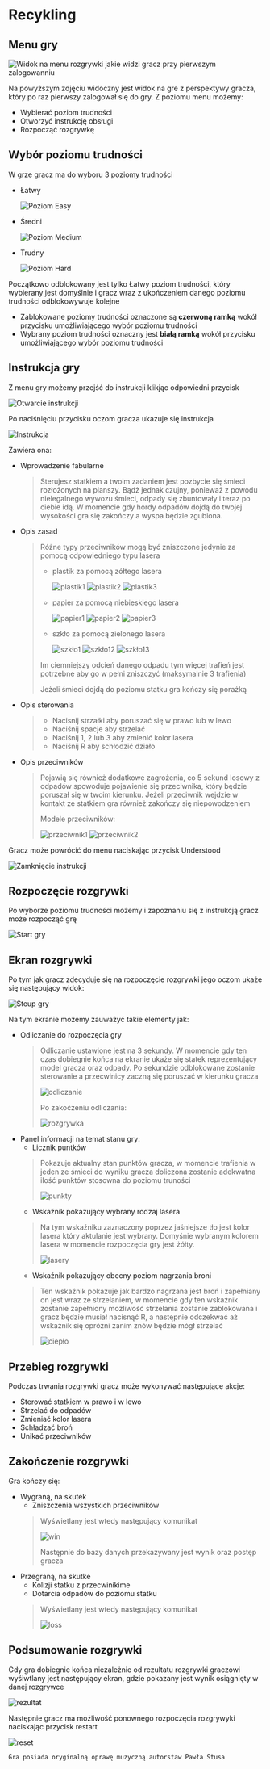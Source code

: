 # Recykling

## Menu gry

![Widok na menu rozgrywki jakie widzi gracz przy pierwszym zalogowanniu](https://i.imgur.com/zq0a5oh.png)

Na powyższym zdjęciu widoczny jest widok na gre z perspektywy gracza, który po raz pierwszy zalogował się do gry.
Z poziomu menu możemy:
- Wybierać poziom trudności
- Otworzyć instrukcję obsługi 
- Rozpocząć rozgrywkę

## Wybór poziomu trudności

W grze gracz ma do wyboru 3 poziomy trudności

  - Łatwy

    ![Poziom Easy](https://i.imgur.com/0YIHOaq.png)
  - Średni

    ![Poziom Medium](https://i.imgur.com/76rssii.png)
  - Trudny

    ![Poziom Hard](https://i.imgur.com/s6cwUV6.png)

Początkowo odblokowany jest tylko Łatwy poziom trudności, który wybierany jest domyślnie i gracz wraz z ukończeniem danego poziomu trudności odblokowywuje kolejne
- Zablokowane poziomy trudności oznaczone są **czerwoną ramką** wokół przycisku umożliwiającego wybór poziomu trudności
- Wybrany poziom trudności oznaczny jest **białą ramką** wokół przycisku umożliwiającego wybór poziomu trudności

## Instrukcja gry

Z menu gry możemy przejść do instrukcji klikjąc odpowiedni przycisk

![Otwarcie instrukcji](https://i.imgur.com/ZFCjbLz.png)

Po naciśnięciu przycisku oczom gracza ukazuje się instrukcja

![Instrukcja](https://i.imgur.com/bujCAxN.png)

Zawiera ona:
- Wprowadzenie fabularne
  > Sterujesz statkiem a twoim zadaniem jest pozbycie się śmieci rozłożonych na planszy. Bądż jednak czujny, ponieważ z powodu nielegalnego wywozu śmieci, odpady się zbuntowały i teraz po ciebie idą. W momencie gdy hordy odpadów dojdą do twojej wysokości gra się zakończy a wyspa będzie zgubiona.
- Opis zasad
  > Różne typy przeciwników mogą być zniszczone jedynie za pomocą odpowiedniego typu lasera
  > - plastik za pomocą zółtego lasera
  >   
  >   ![plastik1](https://i.imgur.com/NONQ1Z2.png) ![plastik2](https://i.imgur.com/1cqgBuT.png) ![plastik3](https://i.imgur.com/ZwvSfjm.png)
  > - papier za pomocą niebieskiego lasera
  >   
  >   ![papier1](https://i.imgur.com/0hmTRZL.png) ![papier2](https://i.imgur.com/ily3cpS.png) ![papier3](https://i.imgur.com/rVj6iXH.png)
  > - szkło za pomocą zielonego lasera
  >   
  >   ![szkło1](https://i.imgur.com/WtAKBWY.png) ![szkło12](https://i.imgur.com/z2lx3Io.png) ![szkło13](https://i.imgur.com/SqJ9y6X.png)
  >
  > Im ciemniejszy odcień danego odpadu tym więcej trafień jest potrzebne aby go w pełni zniszczyć (maksymalnie 3 trafienia)
  >
  > Jeżeli śmieci dojdą do poziomu statku gra kończy się porażką
- Opis sterowania
  > - Nacisnij strzałki aby poruszać się w prawo lub w lewo
  > - Naciśnij spacje aby strzelać
  > - Naciśnij 1, 2 lub 3 aby zmienić kolor lasera
  > - Naciśnij R aby schłodzić działo
- Opis przeciwników
  > Pojawią się również dodatkowe zagrożenia, co 5 sekund losowy z odpadów spowoduje pojawienie się przeciwnika, który będzie poruszał się w twoim kierunku. Jeżeli przeciwnik wejdzie w kontakt ze statkiem gra również zakończy się niepowodzeniem
  >
  > Modele przeciwników:
  > 
  > ![przeciwnik1](https://i.imgur.com/HR3UKw1.png) ![przeciwnik2](https://i.imgur.com/qvknBr7.png)

Gracz może powrócić do menu naciskając przycisk Understood

![Zamknięcie instrukcji](https://i.imgur.com/GHsrIf0.png)

## Rozpoczęcie rozgrywki

Po wyborze poziomu trudności możemy i zapoznaniu się z instrukcją gracz może rozpocząć grę

![Start gry](https://i.imgur.com/w4zMxx3.png)

## Ekran rozgrywki

Po tym jak gracz zdecyduje się na rozpoczęcie rozgrywki jego oczom ukaże się następujący widok:

![Steup gry](https://i.imgur.com/D6IBu28.png)

Na tym ekranie możemy zauważyć takie elementy jak:
- Odliczanie do rozpoczęcia gry
  > Odliczanie ustawione jest na 3 sekundy. W momencie gdy ten czas dobiegnie końca na ekranie ukaże się statek reprezentujący model gracza oraz odpady. Po sekundzie odblokowane zostanie sterowanie a przecwinicy zaczną się poruszać w kierunku gracza
  > 
  > ![odliczanie](https://i.imgur.com/fRrBNRe.png)
  >
  > Po zakoćzeniu odliczania:
  >
  > ![rozgrywka](https://i.imgur.com/6hfXMI2.png)
- Panel informacji na temat stanu gry:
    - Licznik puntków
    > Pokazuje aktualny stan punktów gracza, w momencie trafienia w jeden ze śmieci do wyniku gracza doliczona zostanie adekwatna ilość punktów stosowna do poziomu truności
    > 
    > ![punkty](https://i.imgur.com/IrRmEvD.png) 
    - Wskaźnik pokazujący wybrany rodzaj lasera
    > Na tym wskaźniku zaznaczony poprzez jaśniejsze tło jest kolor lasera który aktulanie jest wybrany. Domyśnie wybranym kolorem lasera w momencie rozpoczęcia gry jest żółty.
    > 
    > ![lasery](https://i.imgur.com/Q1FIrCk.png) 
    - Wskaźnik pokazujący obecny poziom nagrzania broni
    > Ten wskaźnik pokazuje jak bardzo nagrzana jest broń i zapełniany on jest wraz ze strzelaniem, w momencie gdy ten wskaźnik zostanie zapełniony możliwość strzelania zostanie zablokowana i gracz będzie musiał nacisnąć R, a następnie odczekwać aż wskaźnik się opróżni zanim znów będzie mógł strzelać
    > 
    > ![ciepło](https://i.imgur.com/eotRIih.png) 

## Przebieg rozgrywki

Podczas trwania rozgrywki gracz może wykonywać następujące akcje:
- Sterować statkiem w prawo i w lewo
- Strzelać do odpadów
- Zmieniać kolor lasera
- Schładzać broń
- Unikać przeciwników

## Zakończenie rozgrywki

Gra kończy się:
- Wygraną, na skutek
  - Zniszczenia wszystkich przeciwników
  > Wyświetlany jest wtedy następujący komunikat
  >
  > ![win](https://i.imgur.com/yU055xs.png)
  >
  > Następnie do bazy danych przekazywany jest wynik oraz postęp gracza
- Przegraną, na skutke
  - Kolizji statku z przecwinikime
  - Dotarcia odpadów do poziomu statku
  > Wyświetlany jest wtedy następujący komunikat
  >
  > ![loss](https://i.imgur.com/UGGSQMa.png) 

 ## Podsumowanie rozgrywki

 Gdy gra dobiegnie końca niezależnie od rezultatu rozgrywki graczowi wyśiwtlany jest następujący ekran, gdzie pokazany jest wynik osiągnięty w danej rozgrywce

 ![rezultat](https://i.imgur.com/eBRAVQ9.png) 

 Następnie gracz ma możliwość ponownego rozpoczęcia rozgrywyki naciskając przycisk restart

 ![reset](https://i.imgur.com/aFvz9RM.png)

`Gra posiada oryginalną oprawę muzyczną autorstaw Pawła Stusa`
